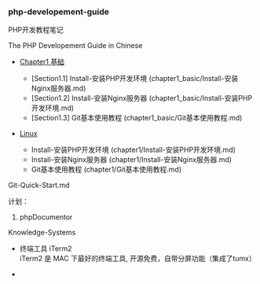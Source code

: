 ### php-developement-guide

PHP开发教程笔记

The PHP Developement Guide in Chinese
 
* [Chapter1 基础](chapter1_basic/README.md)
  * [Section1.1] Install-安装PHP开发环境 (chapter1_basic/Install-安装Nginx服务器.md)
  * [Section1.2] Install-安装Nginx服务器 (chapter1_basic/Install-安装PHP开发环境.md)
  * [Section1.3] Git基本使用教程 (chapter1_basic/Git基本使用教程.md)
 
* [Linux](chapter5_linux/README.md)
  * Install-安装PHP开发环境 (chapter1/Install-安装PHP开发环境.md)
  * Install-安装Nginx服务器 (chapter1/Install-安装Nginx服务器.md)
  * Git基本使用教程 (chapter1/Git基本使用教程.md)
 
Git-Quick-Start.md

计划：
1. phpDocumentor



Knowledge-Systems








* 终端工具 iTerm2  
iTerm2 是 MAC 下最好的终端工具, 开源免费，自带分屏功能（集成了tumx）

* 
